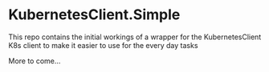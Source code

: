 # KubernetesClient.Simple

This repo contains the initial workings of a wrapper for the KubernetesClient K8s client to make it easier to use for the every day tasks

More to come...